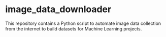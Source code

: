 # image_data_downloader
This repository contains a Python script to automate image data collection from the internet to build datasets for Machine Learning projects.
